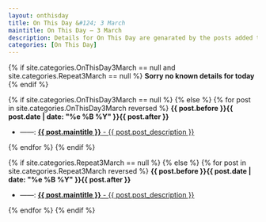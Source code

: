 ```yaml
---
layout: onthisday
title: On This Day &#124; 3 March
maintitle: On This Day — 3 March
description: Details for On This Day are genarated by the posts added to the website so the content is subject to changes/updates over time.
categories: [On This Day]
---
```


{% if site.categories.OnThisDay3March == null and site.categories.Repeat3March == null %}
<strong>Sorry no known details for today</strong>
{% endif %}

{% if site.categories.OnThisDay3March == null %}
{% else %}
{% for post in site.categories.OnThisDay3March reversed %}
<strong>{{ post.before }}{{ post.date | date: "%e %B %Y" }}{{ post.after }}</strong>
<ul>
<li> ——: <a href="{{ post.url }}"><strong>{{ post.maintitle }}</strong> - {{ post.post_description }}</a></li>
</ul>
{% endfor %}
{% endif %}

{% if site.categories.Repeat3March == null %}
{% else %}
{% for post in site.categories.Repeat3March reversed %}
<strong>{{ post.before }}{{ post.date | date: "%e %B %Y" }}{{ post.after }}</strong>
<ul>
<li> ——: <a href="{{ post.url }}"><strong>{{ post.maintitle }}</strong> - {{ post.post_description }}</a></li>
</ul>
{% endfor %}
{% endif %}
